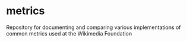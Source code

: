 metrics
=======

Repository for documenting and comparing various implementations of common metrics used at the Wikimedia Foundation